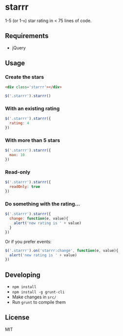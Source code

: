 starrr
======

1-5 (or 1-`n`) star rating in < 75 lines of code.

## Requirements

- jQuery

## Usage

### Create the stars

```html
<div class='starrr'></div>
```

```js
$('.starrr').starrr()
```

### With an existing rating

```js
$('.starrr').starrr({
  rating: 4
})
```

### With more than 5 stars

```js
$('.starrr').starrr({
  max: 10
})
```

### Read-only

```js
$('.starrr').starrr({
  readOnly: true
})
```

### Do something with the rating...

```js
$('.starrr').starrr({
  change: function(e, value){
    alert('new rating is ' + value)
  }
})
```

Or if you prefer events:

```js
$('.starrr').on('starrr:change', function(e, value){
  alert('new rating is ' + value)
})
```

## Developing

- `npm install`
- `npm install -g grunt-cli`
- Make changes in `src/`
- Run `grunt` to compile them

## License

MIT
